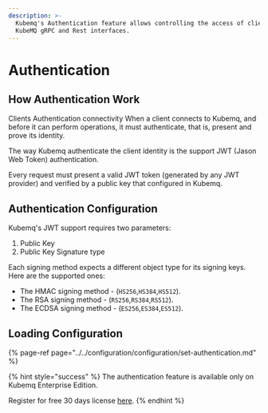 ```yaml
---
description: >-
  Kubemq's Authentication feature allows controlling the access of clients to
  KubeMQ gRPC and Rest interfaces.
---
```


# Authentication

## How Authentication Work

Clients Authentication connectivity When a client connects to Kubemq, and before it can perform operations, it must authenticate, that is, present and prove its identity.

The way Kubemq authenticate the client identity is the support JWT \(Jason Web Token\) authentication.

Every request must present a valid JWT token \(generated by any JWT provider\) and verified by a public key that configured in Kubemq.

## Authentication Configuration

Kubemq's JWT support requires two parameters:

1. Public Key
2. Public Key Signature type

Each signing method expects a different object type for its signing keys. Here are the supported ones:

* The HMAC signing method - \(`HS256`,`HS384`,`HS512`\).
* The RSA signing method -  \(`RS256`,`RS384`,`RS512`\).
* The ECDSA signing method - \(`ES256`,`ES384`,`ES512`\).

## Loading Configuration

{% page-ref page="../../configuration/configuration/set-authentication.md" %}

{% hint style="success" %}
The authentication feature is available only on Kubemq Enterprise Edition.

Register for free 30 days license [here](https://account.kubemq.io/login/register).
{% endhint %}

